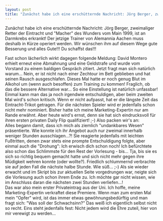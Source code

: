 ```yaml
---
layout: post
title: "Zunächst habe ich eine erschütternde Nachricht: Jörg Berger, zweimaliger Retter der Eintracht und "Macher" des Wunders vom Main 1999, ist an Darmkrebs erkrankt!"
---
```


Zunächst habe ich eine erschütternde Nachricht: Jörg Berger, zweimaliger Retter der Eintracht und "Macher" des Wunders vom Main 1999, ist an Darmkrebs erkrankt! Der jetzige Trainer von Alemannia Aachen muss deshalb in Kürze operiert werden. Wir wünschen ihm auf diesem Wege gute Besserung und alles Gute!!! Du schaffst das!!!  
  
Fast schon lächerlich wirkt dagegen folgende Meldung: David Montero erhielt erneut eine Abmahnung und eine Geldstrafe und wurde vom Vorstand zu einem baldigen Gespräch zitiert. Jetzt fragt man sich natürlich warum... Nein, er ist nicht nach einer Zechtour im Bett geblieben und hat seinen Rausch ausgeschlafen. Dieses Mal hatte er noch genug Blut im Alkohol um (wenn auch besoffen) zum Training zu kommen! Fraglich, ob das die bessere Alternative war... So eine Einstellung ist natürlich unfassbar! Einmal kann man das ja noch irgendwie entschuldigen, aber beim zweiten Mal wird's schon kritisch. Wenn er nicht aufpasst, hat er die längste Zeit das Eintracht-Trikot getragen. Für die nächsten Spieler wird er jedenfalls schon nicht mehr nominiert. Bisher hatte ich meine Marketing-Expertin nur am Rande erwähnt. Aber heute wird's ernst, denn sie hat sich eindrucksvoll für ihren ersten privaten Daily Flip qualifiziert! ;-) Also packen wir's an:  
Alles begann damit, dass ich mich als ziemlich "undankbares Wesen" präsentierte. Wie konnte ich ihr Angebot auch nur zweimal innerhalb weniger Stunden ausschlagen...?! Sie reagierte jedenfalls mit leichten Fußtritten, denen zwar stets eine prompte Entschuldigung folgte, aber einmal auch die "Drohung": Ich erwisch dich schon noch! Ich befürchtete also schon das Schlimmste für den Rest der Vorlesung - bis... Tja, bis sie es sich so richtig bequem gemacht hatte und sich nicht mehr gegen ihre Müdigkeit wehren konnte (oder wollte?). Friedlich schlummernd verbrachte sie auf jeden Fall die nächste halbe Stunde. Wie süß... ;-) Als sie wieder erwacht und im Skript bis zur aktuellen Seite vorgedrungen war, neigte sich die Vorlesung auch schon ihrem Ende zu. Ich möchte gar nicht wissen, wie im Anschluss daran die nächsten zwei Stunden verliefen...!  
Das war also mein erster Privateintrag aus der Uni. Ich hoffe, meine Marketing-Expertin verkraftet diese Premiere. Wenn man zum ersten Mal mein "Opfer" wird, ist das immer etwas gewöhnungsbedürftig und man fragt sich: "Was soll der Schwachsinn?" Das weiß ich eigentlich selbst nicht so recht. Eins steht jedenfalls fest: Nicht jedem wird die Ehre zuteil, hier von mir verewigt zu werden...
